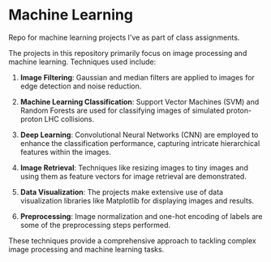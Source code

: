 # Machine Learning
Repo for machine learning projects I've as part of class assignments.

The projects in this repository primarily focus on image processing and machine learning. Techniques used include:

1. **Image Filtering**: Gaussian and median filters are applied to images for edge detection and noise reduction.

2. **Machine Learning Classification**: Support Vector Machines (SVM) and Random Forests are used for classifying images of simulated proton-proton LHC collisions.

3. **Deep Learning**: Convolutional Neural Networks (CNN) are employed to enhance the classification performance, capturing intricate hierarchical features within the images.

4. **Image Retrieval**: Techniques like resizing images to tiny images and using them as feature vectors for image retrieval are demonstrated.

5. **Data Visualization**: The projects make extensive use of data visualization libraries like Matplotlib for displaying images and results.

6. **Preprocessing**: Image normalization and one-hot encoding of labels are some of the preprocessing steps performed.

These techniques provide a comprehensive approach to tackling complex image processing and machine learning tasks.
